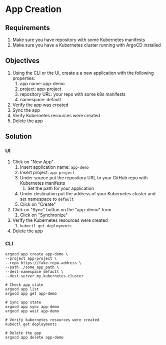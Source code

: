 # App Creation

## Requirements

1. Make sure you have repository with some Kubernetes manifests
2. Make sure you have a Kubernetes cluster running with ArgoCD installed

## Objectives

1. Using the CLI or the UI, create a a new application with the following properties:
   1. app name: app-demo
   2. project: app-project
   3. repository URL: your repo with some k8s manifests
   4. namespace: default
2. Verify the app was created
3. Sync the app
4. Verify Kubernetes resources were created
5. Delete the app

## Solution

### UI

1. Click on "New App"
   1. Insert application name: `app-demo`
   2. Insert project: `app-project`
   3. Under source put the repository URL to your GitHub repo with Kubernetes manifests
      1. Set the path for your application
   4. Under destination put the address of your Kubernetes cluster and set namespace to `default`
   5. Click on "Create"
2. Click on "Sync" button on the "app-demo" form
   1. Click on "Synchronize"
3. Verify the Kubernetes resources were created
   1. `kubectl get deployments`
4. Delete the app

### CLI

```
argocd app create app-demo \
--project app-project \
--repo https://fake.repo.address \
--path ./some_app_path \
--dest-namespace default \
--dest-server my.kubernetes.cluster

# Check app state
argocd app list
argocd app get app-demo

# Sync app state
argocd app sync app-demo
argocd app wait app-demo

# Verify kubernetes resources were created
kubectl get deployments

# Delete the app
argocd app delete app-demo
```